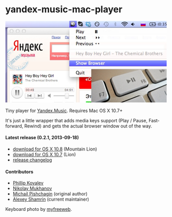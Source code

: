 # yandex-music-mac-player

![yamusicapp3](yamusicapp3.jpg)

Tiny player for [Yandex.Music](http://music.yandex.ru/). Requires Mac OS X 10.7+

It's just a little wrapper that adds media keys support (Play / Pause, Fast-forward, Rewind) and gets the actual browser window out of the way.

#### Latest release (0.2.1, 2013-09-18)

* [download for OS X 10.8][10.8] (Mountain Lion)
* [download for OS X 10.7][10.7] (Lion)
* [release changelog][changelog]

[10.7]: http://s3.amazonaws.com/YandexMusicMacPlayer/YandexMusicMacPlayer-v0.2.1-10.7.dmg
[10.8]: http://s3.amazonaws.com/YandexMusicMacPlayer/YandexMusicMacPlayer-v0.2.1-10.8.dmg
[changelog]: https://github.com/mblsha/yandex-music-mac-player/compare/v0.2.0...v0.2.1

#### Contributors

* [Phillip Kovalev](https://github.com/kaero)
* [Nikolay Mukhanov](https://github.com/mukhanov)
* [Michail Pishchagin](https://github.com/mblsha) (original author)
* [Alexey Shamrin](https://github.com/shamrin) (current maintainer)

Keyboard photo by [myfreeweb](http://www.flickr.com/photos/lol2fast4u/5036570278/).
